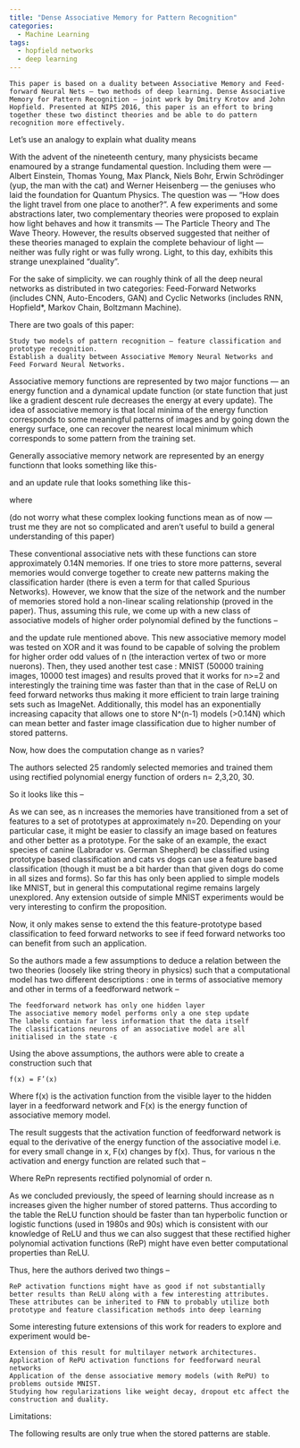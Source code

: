 ```yaml
---
title: "Dense Associative Memory for Pattern Recognition"
categories:
  - Machine Learning
tags:
  - hopfield networks
  - deep learning
---
```



    This paper is based on a duality between Associative Memory and Feed-forward Neural Nets — two methods of deep learning. Dense Associative Memory for Pattern Recognition — joint work by Dmitry Krotov and John Hopfield. Presented at NIPS 2016, this paper is an effort to bring together these two distinct theories and be able to do pattern recognition more effectively.

Let’s use an analogy to explain what duality means

With the advent of the nineteenth century, many physicists became enamoured by a strange fundamental question. Including them were — Albert Einstein, Thomas Young, Max Planck, Niels Bohr, Erwin Schrödinger (yup, the man with the cat) and Werner Heisenberg — the geniuses who laid the foundation for Quantum Physics. The question was — “How does the light travel from one place to another?”. A few experiments and some abstractions later, two complementary theories were proposed to explain how light behaves and how it transmits — The Particle Theory and The Wave Theory. However, the results observed suggested that neither of these theories managed to explain the complete behaviour of light — neither was fully right or was fully wrong. Light, to this day, exhibits this strange unexplained “duality”.

For the sake of simplicity. we can roughly think of all the deep neural networks as distributed in two categories: Feed-Forward Networks (includes CNN, Auto-Encoders, GAN) and Cyclic Networks (includes RNN, Hopfield*, Markov Chain, Boltzmann Machine).

There are two goals of this paper:

    Study two models of pattern recognition — feature classification and prototype recognition.
    Establish a duality between Associative Memory Neural Networks and Feed Forward Neural Networks.

Associative memory functions are represented by two major functions — an energy function and a dynamical update function (or state function that just like a gradient descent rule decreases the energy at every update). The idea of associative memory is that local minima of the energy function corresponds to some meaningful patterns of images and by going down the energy surface, one can recover the nearest local minimum which corresponds to some pattern from the training set.

Generally associative memory network are represented by an energy functionn that looks something like this-

and an update rule that looks something like this-

where

(do not worry what these complex looking functions mean as of now — trust me they are not so complicated and aren’t useful to build a general understanding of this paper)

These conventional associative nets with these functions can store approximately 0.14N memories. If one tries to store more patterns, several memories would converge together to create new patterns making the classification harder (there is even a term for that called Spurious Networks). However, we know that the size of the network and the number of memories stored hold a non-linear scaling relationship (proved in the paper). Thus, assuming this rule, we come up with a new class of associative models of higher order polynomial defined by the functions –

and the update rule mentioned above. This new associative memory model was tested on XOR and it was found to be capable of solving the problem for higher order odd values of n (the interaction vertex of two or more nuerons). Then, they used another test case : MNIST (50000 training images, 10000 test images) and results proved that it works for n>=2 and interestingly the training time was faster than that in the case of ReLU on feed forward networks thus making it more efficient to train large training sets such as ImageNet. Additionally, this model has an exponentially increasing capacity that allows one to store N^(n-1) models (>0.14N) which can mean better and faster image classification due to higher number of stored patterns.

Now, how does the computation change as n varies?

The authors selected 25 randomly selected memories and trained them using rectified polynomial energy function of orders n= 2,3,20, 30.

So it looks like this –

As we can see, as n increases the memories have transitioned from a set of features to a set of prototypes at approximately n=20. Depending on your particular case, it might be easier to classify an image based on features and other better as a prototype. For the sake of an example, the exact species of canine (Labrador vs. German Shepherd) be classified using prototype based classification and cats vs dogs can use a feature based classification (though it must be a bit harder than that given dogs do come in all sizes and forms). So far this has only been applied to simple models like MNIST, but in general this computational regime remains largely unexplored. Any extension outside of simple MNIST experiments would be very interesting to confirm the proposition.

Now, it only makes sense to extend the this feature-prototype based classification to feed forward networks to see if feed forward networks too can benefit from such an application.

So the authors made a few assumptions to deduce a relation between the two theories (loosely like string theory in physics) such that a computational model has two different descriptions : one in terms of associative memory and other in terms of a feedforward network –

    The feedforward network has only one hidden layer
    The associative memory model performs only a one step update
    The labels contain far less information that the data itself
    The classifications neurons of an associative model are all initialised in the state -ε

Using the above assumptions, the authors were able to create a construction such that

    f(x) = F’(x)

Where f(x) is the activation function from the visible layer to the hidden layer in a feedforward network and F(x) is the energy function of associative memory model.

The result suggests that the activation function of feedforward network is equal to the derivative of the energy function of the associative model i.e. for every small change in x, F(x) changes by f(x). Thus, for various n the activation and energy function are related such that –

Where RePn represents rectified polynomial of order n.

As we concluded previously, the speed of learning should increase as n increases given the higher number of stored patterns. Thus according to the table the ReLU function should be faster than tan hyperbolic function or logistic functions (used in 1980s and 90s) which is consistent with our knowledge of ReLU and thus we can also suggest that these rectified higher polynomial activation functions (ReP) might have even better computational properties than ReLU.

Thus, here the authors derived two things –

    ReP activation functions might have as good if not substantially better results than ReLU along with a few interesting attributes.
    These attributes can be inherited to FNN to probably utilize both prototype and feature classification methods into deep learning

Some interesting future extensions of this work for readers to explore and experiment would be-

    Extension of this result for multilayer network architectures.
    Application of RePU activation functions for feedforward neural networks
    Application of the dense associative memory models (with RePU) to problems outside MNIST.
    Studying how regularizations like weight decay, dropout etc affect the construction and duality.

Limitations:

The following results are only true when the stored patterns are stable.